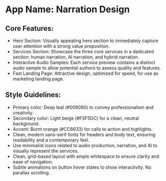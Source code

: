 # **App Name**: Narration Design

## Core Features:

- Hero Section: Visually appealing hero section to immediately capture user attention with a strong value proposition.
- Services Section: Showcase the three core services in a dedicated section: human narration, AI narration, and hybrid narration.
- Interactive Audio Samples: Each service preview contains a distinct audio sample to allow potential authors to assess quality and features.
- Fast Landing Page: Attractive design, optimized for speed, for use as marketing landing page.

## Style Guidelines:

- Primary color: Deep teal (#008080) to convey professionalism and creativity.
- Secondary color: Light beige (#F5F5DC) for a clean, neutral background.
- Accent: Burnt orange (#CC6633) for calls to action and highlights.
- Clean, modern sans-serif fonts for headers and body text, ensuring readability and a contemporary feel.
- Use minimalist icons related to audio production, narration, and AI to visually represent the services.
- Clean, grid-based layout with ample whitespace to ensure clarity and ease of navigation.
- Subtle animations on button hover states to show interactivity. No parallax scrolling.